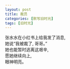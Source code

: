 ```yaml
---
layout: post
title: 裁员
categories: [默写旧时光]
tags: [旧时光]
---
```

张水水在小红书上给我发了消息,    
她说“我被裁了, 哥哥。”     
她也能暂时逃离这艰辛,   
愿她继续向上,   
眼神明亮。
